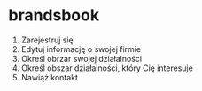 # brandsbook

1. Zarejestruj się
2. Edytuj informację o swojej firmie
3. Określ obrzar swojej działalności
4. Określ obszar działalności, który Cię interesuje
5. Nawiąż kontakt

